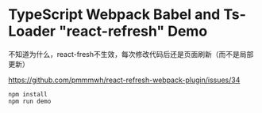 TypeScript Webpack Babel and Ts-Loader "react-refresh" Demo
===========================================================

不知道为什么，react-fresh不生效，每次修改代码后还是页面刷新（而不是局部更新）

https://github.com/pmmmwh/react-refresh-webpack-plugin/issues/34

```
npm install
npm run demo
```
